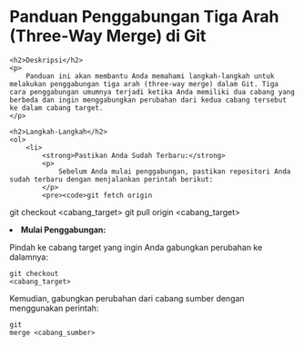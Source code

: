 <!DOCTYPE html>
<html lang="en">
<head>
    <meta charset="UTF-8">
    <meta name="viewport" content="width=device-width, initial-scale=1.0">
    <title>Panduan Penggabungan Tiga Arah (Three-Way Merge) di Git</title>
</head>
<body>
    <h1>Panduan Penggabungan Tiga Arah (Three-Way Merge) di Git</h1>

    <h2>Deskripsi</h2>
    <p>
        Panduan ini akan membantu Anda memahami langkah-langkah untuk melakukan penggabungan tiga arah (three-way merge) dalam Git. Tiga cara penggabungan umumnya terjadi ketika Anda memiliki dua cabang yang berbeda dan ingin menggabungkan perubahan dari kedua cabang tersebut ke dalam cabang target.
    </p>

    <h2>Langkah-Langkah</h2>
    <ol>
        <li>
            <strong>Pastikan Anda Sudah Terbaru:</strong>
            <p>
                Sebelum Anda mulai penggabungan, pastikan repositori Anda sudah terbaru dengan menjalankan perintah berikut:
            </p>
            <pre><code>git fetch origin
git checkout &lt;cabang_target&gt;
git pull origin &lt;cabang_target&gt;</code></pre>
        </li>
        <li>
            <strong>Mulai Penggabungan:</strong>
            <p>
                Pindah ke cabang target yang ingin Anda gabungkan perubahan ke dalamnya:
            </p>
            <pre><code>git checkout &lt;cabang_target&gt;</code></pre>
            <p>
                Kemudian, gabungkan perubahan dari cabang sumber dengan menggunakan perintah:
            </p>
            <pre><code>git merge &lt;cabang_sumber&gt;</code></pre>
        </li>
        <!-- Sisanya langkah-langkah lainnya -->
    </ol>
</body>
</html>
